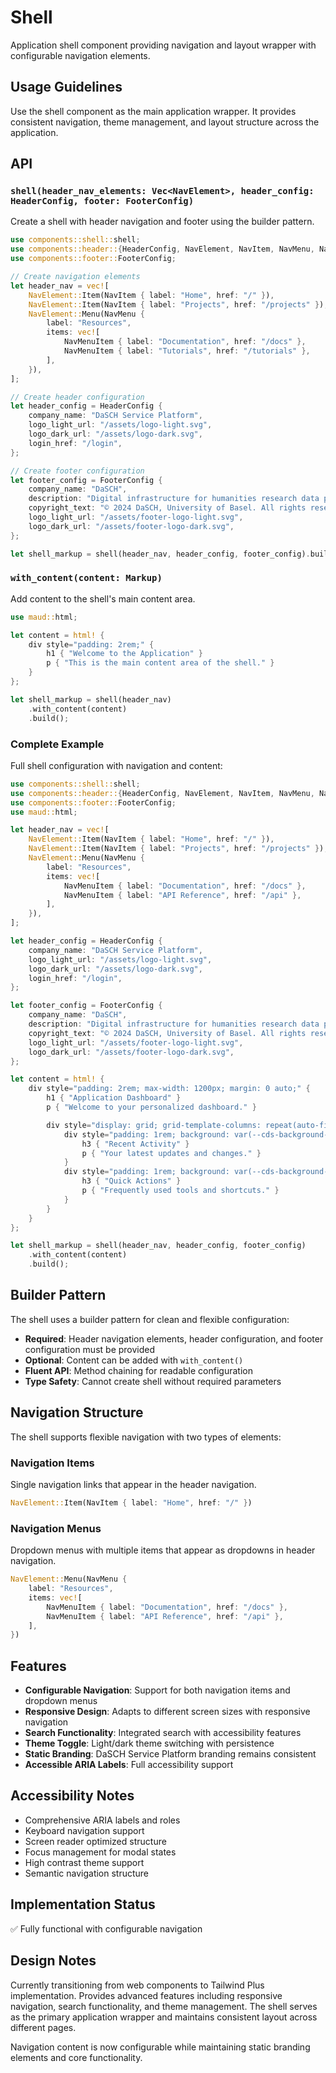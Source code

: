 # Shell

Application shell component providing navigation and layout wrapper with configurable navigation elements.

## Usage Guidelines

Use the shell component as the main application wrapper. It provides consistent navigation, theme management, and layout structure across the application.

## API

### `shell(header_nav_elements: Vec<NavElement>, header_config: HeaderConfig, footer: FooterConfig)`

Create a shell with header navigation and footer using the builder pattern.

```rust
use components::shell::shell;
use components::header::{HeaderConfig, NavElement, NavItem, NavMenu, NavMenuItem};
use components::footer::FooterConfig;

// Create navigation elements
let header_nav = vec![
    NavElement::Item(NavItem { label: "Home", href: "/" }),
    NavElement::Item(NavItem { label: "Projects", href: "/projects" }),
    NavElement::Menu(NavMenu {
        label: "Resources",
        items: vec![
            NavMenuItem { label: "Documentation", href: "/docs" },
            NavMenuItem { label: "Tutorials", href: "/tutorials" },
        ],
    }),
];

// Create header configuration
let header_config = HeaderConfig {
    company_name: "DaSCH Service Platform",
    logo_light_url: "/assets/logo-light.svg",
    logo_dark_url: "/assets/logo-dark.svg",
    login_href: "/login",
};

// Create footer configuration
let footer_config = FooterConfig {
    company_name: "DaSCH",
    description: "Digital infrastructure for humanities research data preservation and discovery.",
    copyright_text: "© 2024 DaSCH, University of Basel. All rights reserved.",
    logo_light_url: "/assets/footer-logo-light.svg",
    logo_dark_url: "/assets/footer-logo-dark.svg",
};

let shell_markup = shell(header_nav, header_config, footer_config).build();
```


### `with_content(content: Markup)`

Add content to the shell's main content area.

```rust
use maud::html;

let content = html! {
    div style="padding: 2rem;" {
        h1 { "Welcome to the Application" }
        p { "This is the main content area of the shell." }
    }
};

let shell_markup = shell(header_nav)
    .with_content(content)
    .build();
```

### Complete Example

Full shell configuration with navigation and content:

```rust
use components::shell::shell;
use components::header::{HeaderConfig, NavElement, NavItem, NavMenu, NavMenuItem};
use components::footer::FooterConfig;
use maud::html;

let header_nav = vec![
    NavElement::Item(NavItem { label: "Home", href: "/" }),
    NavElement::Item(NavItem { label: "Projects", href: "/projects" }),
    NavElement::Menu(NavMenu {
        label: "Resources",
        items: vec![
            NavMenuItem { label: "Documentation", href: "/docs" },
            NavMenuItem { label: "API Reference", href: "/api" },
        ],
    }),
];

let header_config = HeaderConfig {
    company_name: "DaSCH Service Platform",
    logo_light_url: "/assets/logo-light.svg",
    logo_dark_url: "/assets/logo-dark.svg",
    login_href: "/login",
};

let footer_config = FooterConfig {
    company_name: "DaSCH",
    description: "Digital infrastructure for humanities research data preservation and discovery.",
    copyright_text: "© 2024 DaSCH, University of Basel. All rights reserved.",
    logo_light_url: "/assets/footer-logo-light.svg",
    logo_dark_url: "/assets/footer-logo-dark.svg",
};

let content = html! {
    div style="padding: 2rem; max-width: 1200px; margin: 0 auto;" {
        h1 { "Application Dashboard" }
        p { "Welcome to your personalized dashboard." }

        div style="display: grid; grid-template-columns: repeat(auto-fit, minmax(300px, 1fr)); gap: 1rem; margin-top: 2rem;" {
            div style="padding: 1rem; background: var(--cds-background-hover); border-radius: 4px;" {
                h3 { "Recent Activity" }
                p { "Your latest updates and changes." }
            }
            div style="padding: 1rem; background: var(--cds-background-hover); border-radius: 4px;" {
                h3 { "Quick Actions" }
                p { "Frequently used tools and shortcuts." }
            }
        }
    }
};

let shell_markup = shell(header_nav, header_config, footer_config)
    .with_content(content)
    .build();
```

## Builder Pattern

The shell uses a builder pattern for clean and flexible configuration:

- **Required**: Header navigation elements, header configuration, and footer configuration must be provided
- **Optional**: Content can be added with `with_content()`
- **Fluent API**: Method chaining for readable configuration
- **Type Safety**: Cannot create shell without required parameters

## Navigation Structure

The shell supports flexible navigation with two types of elements:

### Navigation Items
Single navigation links that appear in the header navigation.

```rust
NavElement::Item(NavItem { label: "Home", href: "/" })
```

### Navigation Menus
Dropdown menus with multiple items that appear as dropdowns in header navigation.

```rust
NavElement::Menu(NavMenu {
    label: "Resources",
    items: vec![
        NavMenuItem { label: "Documentation", href: "/docs" },
        NavMenuItem { label: "API Reference", href: "/api" },
    ],
})
```

## Features

- **Configurable Navigation**: Support for both navigation items and dropdown menus
- **Responsive Design**: Adapts to different screen sizes with responsive navigation
- **Search Functionality**: Integrated search with accessibility features
- **Theme Toggle**: Light/dark theme switching with persistence
- **Static Branding**: DaSCH Service Platform branding remains consistent
- **Accessible ARIA Labels**: Full accessibility support

## Accessibility Notes

- Comprehensive ARIA labels and roles
- Keyboard navigation support
- Screen reader optimized structure
- Focus management for modal states
- High contrast theme support
- Semantic navigation structure

## Implementation Status

✅ Fully functional with configurable navigation

## Design Notes

Currently transitioning from web components to Tailwind Plus implementation. Provides advanced features including responsive navigation, search functionality, and theme management. The shell serves as the primary application wrapper and maintains consistent layout across different pages.

Navigation content is now configurable while maintaining static branding elements and core functionality.
